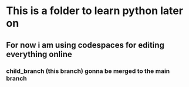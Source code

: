 # This is a folder to learn python later on
## For now i am using codespaces for editing everything online
### child_branch (this branch) gonna be merged to the main branch  